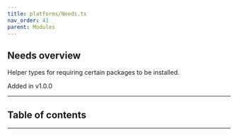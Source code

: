 ```yaml
---
title: platforms/Needs.ts
nav_order: 41
parent: Modules
---
```


## Needs overview

Helper types for requiring certain packages to be installed.

Added in v1.0.0

---

<h2 class="text-delta">Table of contents</h2>

---
